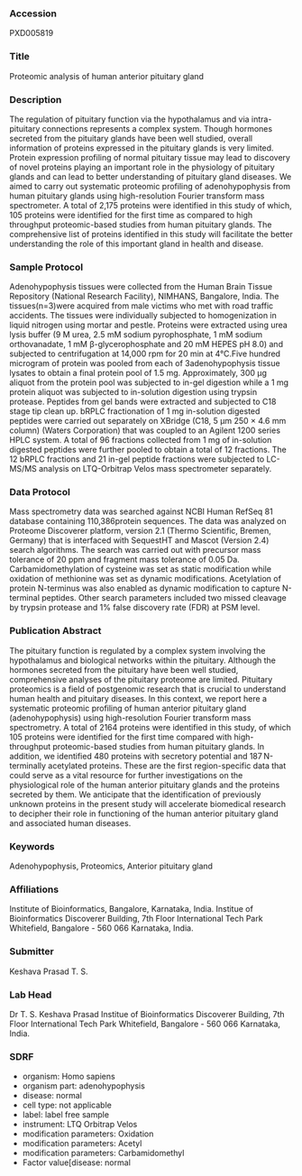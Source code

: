 ### Accession
PXD005819

### Title
Proteomic analysis of human anterior pituitary gland

### Description
The regulation of pituitary function via the hypothalamus and via intra-pituitary connections represents a complex system. Though hormones secreted from the pituitary glands have been well studied, overall information of proteins expressed in the pituitary glands is very limited. Protein expression profiling of normal pituitary tissue may lead to discovery of novel proteins playing an important role in the physiology of pituitary glands and can lead to better understanding of pituitary gland diseases. We aimed to carry out systematic proteomic profiling of adenohypophysis from human pituitary glands using high-resolution Fourier transform mass spectrometer. A total of 2,175 proteins were identified in this study of which, 105 proteins were identified for the first time as compared to high throughput proteomic-based studies from human pituitary glands. The comprehensive list of proteins identified in this study will facilitate the better understanding the role of this important gland in health and disease.

### Sample Protocol
Adenohypophysis tissues were collected from the Human Brain Tissue Repository (National Research Facility), NIMHANS, Bangalore, India. The tissues(n=3)were acquired from male victims who met with road traffic accidents. The tissues were individually subjected to homogenization in liquid nitrogen using mortar and pestle. Proteins were extracted using urea lysis buffer (9 M urea, 2.5 mM sodium pyrophosphate, 1 mM sodium orthovanadate, 1 mM β-glycerophosphate and 20 mM HEPES pH 8.0) and subjected to centrifugation at 14,000 rpm for 20 min at 4°C.Five hundred microgram of protein was pooled from each of 3adenohypophysis tissue lysates to obtain a final protein pool of 1.5 mg. Approximately, 300 μg aliquot from the protein pool was subjected to in-gel digestion while a 1 mg protein aliquot was subjected to in-solution digestion using trypsin protease. Peptides from gel bands were extracted and subjected to C18 stage tip clean up. bRPLC fractionation of 1 mg in-solution digested peptides were carried out separately on XBridge (C18, 5 μm 250 × 4.6 mm column) (Waters Corporation) that was coupled to an Agilent 1200 series HPLC system. A total of 96 fractions collected from 1 mg of in-solution digested peptides were further pooled to obtain a total of 12 fractions. The 12 bRPLC fractions and 21 in-gel peptide fractions were subjected to LC-MS/MS analysis on LTQ-Orbitrap Velos mass spectrometer separately.

### Data Protocol
Mass spectrometry data was searched against NCBI Human RefSeq 81 database containing 110,386protein sequences. The data was analyzed on Proteome Discoverer platform, version 2.1 (Thermo Scientific, Bremen, Germany) that is interfaced with SequestHT and Mascot (Version 2.4) search algorithms. The search was carried out with precursor mass tolerance of 20 ppm and fragment mass tolerance of 0.05 Da. Carbamidomethylation of cysteine was set as static modification while oxidation of methionine was set as dynamic modifications. Acetylation of protein N-terminus was also enabled as dynamic modification to capture N-terminal peptides. Other search parameters included two missed cleavage by trypsin protease and 1% false discovery rate (FDR) at PSM level.

### Publication Abstract
The pituitary function is regulated by a complex system involving the hypothalamus and biological networks within the pituitary. Although the hormones secreted from the pituitary have been well studied, comprehensive analyses of the pituitary proteome are limited. Pituitary proteomics is a field of postgenomic research that is crucial to understand human health and pituitary diseases. In this context, we report here a systematic proteomic profiling of human anterior pituitary gland (adenohypophysis) using high-resolution Fourier transform mass spectrometry. A total of 2164 proteins were identified in this study, of which 105 proteins were identified for the first time compared with high-throughput proteomic-based studies from human pituitary glands. In addition, we identified 480 proteins with secretory potential and 187&#x2009;N-terminally acetylated proteins. These are the first region-specific data that could serve as a vital resource for further investigations on the physiological role of the human anterior pituitary glands and the proteins secreted by them. We anticipate that the identification of previously unknown proteins in the present study will accelerate biomedical research to decipher their role in functioning of the human anterior pituitary gland and associated human diseases.

### Keywords
Adenohypophysis, Proteomics, Anterior pituitary gland

### Affiliations
Institute of Bioinformatics, Bangalore, Karnataka, India.
Institue of Bioinformatics Discoverer Building, 7th Floor  International Tech Park  Whitefield, Bangalore - 560 066  Karnataka, India.

### Submitter
Keshava Prasad T. S.

### Lab Head
Dr T. S. Keshava Prasad
Institue of Bioinformatics Discoverer Building, 7th Floor  International Tech Park  Whitefield, Bangalore - 560 066  Karnataka, India.


### SDRF
- organism: Homo sapiens
- organism part: adenohypophysis
- disease: normal
- cell type: not applicable
- label: label free sample
- instrument: LTQ Orbitrap Velos
- modification parameters: Oxidation
- modification parameters: Acetyl
- modification parameters: Carbamidomethyl
- Factor value[disease: normal

